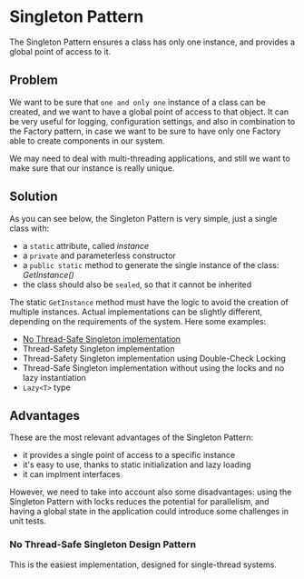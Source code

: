 # Singleton Pattern

The Singleton Pattern ensures a class has only one instance, and provides a global point of access to it.

## Problem

We want to be sure that `one and only one` instance of a class can be created, and we want to have a global point of access to that object. It can be very useful for logging, configuration settings, and also in combination to the Factory pattern, in case we want to be sure to have only one Factory able to create components in our system.

We may need to deal with multi-threading applications, and still we want to make sure that our instance is really unique.

## Solution

As you can see below, the Singleton Pattern is very simple, just a single class with:

- a `static` attribute, called *instance*
- a `private` and parameterless constructor
- a `public static` method to generate the single instance of the class: *GetInstance()*
- the class should also be `sealed`, so that it cannot be inherited

The static `GetInstance` method must have the logic to avoid the creation of multiple instances. Actual implementations can be slightly different, depending on the requirements of the system. Here some examples:

- [No Thread-Safe Singleton implementation](#no-thread-safe-singleton-design-pattern)
- Thread-Safety Singleton implementation
- Thread-Safety Singleton implementation using Double-Check Locking
- Thread-Safe Singleton implementation without using the locks and no lazy instantiation
- `Lazy<T>` type

## Advantages

These are the most relevant advantages of the Singleton Pattern:

- it provides a single point of access to a specific instance
- it's easy to use, thanks to static initialization and lazy loading
- it can implment interfaces

However, we need to take into account also some disadvantages: using the Singleton Pattern with locks reduces the potential for parallelism, and having a global state in the application could introduce some challenges in unit tests.


### No Thread-Safe Singleton Design Pattern

This is the easiest implementation, designed for single-thread systems.

```cshapr

```
